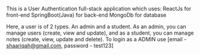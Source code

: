 This is a User Authentication full-stack application which uses:
ReactJs for front-end
SpringBoot(Java) for back-end
MongoDb for database

Here, a user is of 2 types. An admin and a student. As an admin, you can manage users (create, view and update), and as a student, you can manage notes (create, view, update and delete).
To login as a ADMIN use [email - shaariqah@gmail.com, password - test123]
